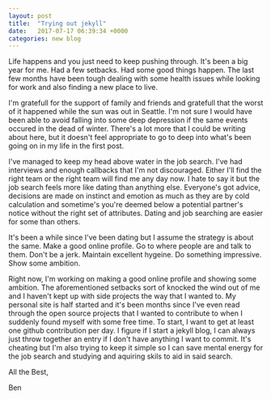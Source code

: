 ```yaml
---
layout: post
title:  "Trying out jekyll"
date:   2017-07-17 06:39:34 +0000
categories: new blog
---
```


Life happens and you just need to keep pushing through. It's been a big year for me.
Had a few setbacks. Had some good things happen. The last few months have been tough 
dealing with some health issues while looking for work and also finding a new place to live.

I'm gratefull for the support of family and friends and gratefull that the worst of
it happened while the sun was out in Seattle. I'm not sure I would have been able to
avoid falling into some deep depression if the same events occured in the dead of winter.
There's a lot more that I could be writing about here, but it doesn't feel appropriate to 
go to deep into what's been going on in my life in the first post.

I've managed to keep my head above water in the job search. I've had interviews and enough 
callbacks that I'm not discouraged. Either I'll find the right team or the right team will 
find me any day now. I hate to say it but the job search feels more like dating than anything 
else. Everyone's got advice, decisions are made on instinct and emotion as much as they are by cold
calculation and sometime's you're deemed below a potential partner's notice without the right 
set of attributes. Dating and job searching are easier for some than others.

It's been a while since I've been dating but I assume the strategy is about the same.
Make a good online profile. Go to where people are and talk to them. Don't be a jerk.
Maintain excellent hygeine. Do something impressive. Show some ambition. 

Right now, I'm working on making a good online profile and showing some ambition. The aforementioned
setbacks sort of knocked the wind out of me and I haven't kept up with side projects the 
way that I wanted to. My personal site is half started and it's been months since
I've even read through the open source projects that I wanted to contribute to when I suddenly 
found myself with some free time.  To start, I want to get at least one github contribution
per day. I figure if I start a jekyll blog, I can always just throw together an entry
if I don't have anything I want to commit. It's cheating but I'm also trying to keep it 
simple so I can save mental energy for the job search and studying and aquiring skils to 
aid in said search.

All the Best,

Ben